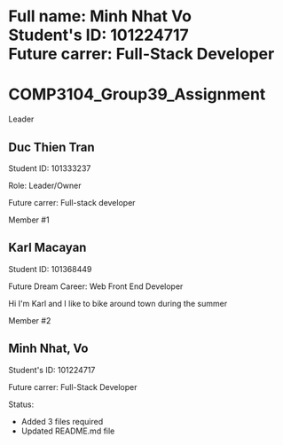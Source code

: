 

Full name: Minh Nhat Vo <br />
Student's ID: 101224717 <br />
Future carrer: Full-Stack Developer
=======


# COMP3104_Group39_Assignment


Leader
  ## Duc Thien Tran

  Student ID: 101333237

  Role: Leader/Owner

  Future carrer: Full-stack developer
 
Member #1

   ## Karl Macayan 
  
   Student ID: 101368449
   
   Future Dream Career: Web Front End Developer

Hi I'm Karl and I like to bike around town during the summer
   
Member #2

  ## Minh Nhat, Vo <br />
  
  Student's ID: 101224717 <br />
  
  Future carrer: Full-Stack Developer


Status: 

* Added 3 files required
* Updated README.md file




